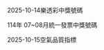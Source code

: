 
2025-10-14樂透彩中獎號碼

                                
114年 07~08月統一發票中獎號碼
                             
2025-10-15空氣品質指標
                              